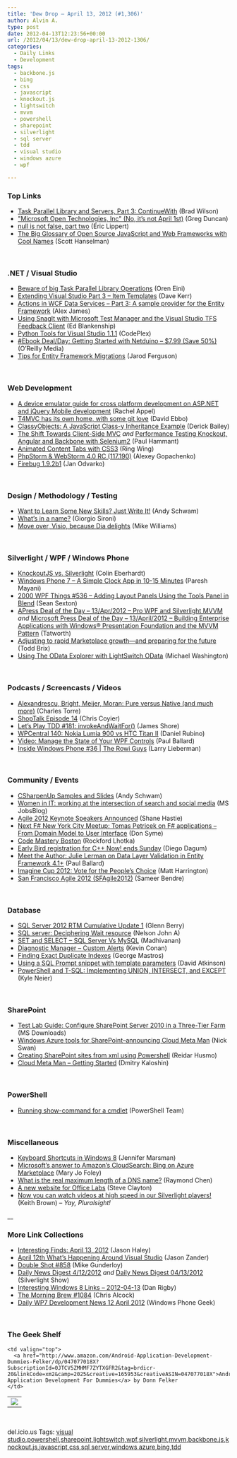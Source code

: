 ```yaml
---
title: 'Dew Drop – April 13, 2012 (#1,306)'
author: Alvin A.
type: post
date: 2012-04-13T12:23:56+00:00
url: /2012/04/13/dew-drop-april-13-2012-1306/
categories:
  - Daily Links
  - Development
tags:
  - backbone.js
  - bing
  - css
  - javascript
  - knockout.js
  - lightswitch
  - mvvm
  - powershell
  - sharepoint
  - silverlight
  - sql server
  - tdd
  - visual studio
  - windows azure
  - wpf

---
```

### <a name="top"></a>Top Links

  * [Task Parallel Library and Servers, Part 3: ContinueWith][1] (Brad Wilson)
  * ["Microsoft Open Technologies, Inc" (No, it&#8217;s not April 1st)][2] (Greg Duncan)
  * [null is not false, part two][3] (Eric Lippert)
  * [The Big Glossary of Open Source JavaScript and Web Frameworks with Cool Names][4] (Scott Hanselman)

&#160;

### <a name="dotnet"></a>.NET / Visual Studio

  * [Beware of big Task Parallel Library Operations][5] (Oren Eini)
  * [Extending Visual Studio Part 3 &#8211; Item Templates][6] (Dave Kerr)
  * [Actions in WCF Data Services – Part 3: A sample provider for the Entity Framework][7] (Alex James)
  * [Using SnagIt with Microsoft Test Manager and the Visual Studio TFS Feedback Client][8] (Ed Blankenship)
  * <a href="http://pytools.codeplex.com/releases/view/85004" target="_blank">Python Tools for Visual Studio 1.1.1</a> (CodePlex)
  * <a href="http://feeds.oreilly.com/~r/oreilly/news/~3/Ywr1QEUxijM/0636920018032.do" target="_blank">#Ebook Deal/Day: Getting Started with Netduino &#8211; $7.99 (Save 50%)</a> (O&#8217;Reilly Media)
  * [Tips for Entity Framework Migrations][9] (Jarod Ferguson)

&#160;

### <a name="web"></a>Web Development

  * [A device emulator guide for cross platform development on ASP.NET and jQuery Mobile development][10] (Rachel Appel)
  * [T4MVC has its own home, with some git love][11] (David Ebbo)
  * [ClassyObjects: A JavaScript Class-y Inheritance Example][12] (Derick Bailey)
  * [The Shift Towards Client-Side MVC][13] _and_ [Performance Testing Knockout, Angular and Backbone with Selenium2][14] (Paul Hammant)
  * [Animated Content Tabs with CSS3][15] (Ring Wing)
  * [PhpStorm & WebStorm 4.0 RC (117.190)][16] (Alexey Gopachenko)
  * [Firebug 1.9.2b1][17] (Jan Odvarko)

&#160;

### <a name="design"></a>Design / Methodology / Testing

  * [Want to Learn Some New Skills? Just Write It!][18] (Andy Schwam)
  * [What&#8217;s in a name?][19] (Giorgio Sironi)
  * [Move over, Visio, because Dia delights][20] (Mike Williams)

&#160;

### <a name="silverlight"></a>Silverlight / WPF / Windows Phone

  * [KnockoutJS vs. Silverlight][21] (Colin Eberhardt)
  * [Windows Phone 7 – A Simple Clock App in 10-15 Minutes][22] (Paresh Mayani)
  * <a href="http://wpf.2000things.com/2012/04/13/536-adding-layout-panels-using-the-tools-panel-in-blend/" target="_blank">2000 WPF Things #536 – Adding Layout Panels Using the Tools Panel in Blend</a> (Sean Sexton)
  * [APress Deal of the Day &#8211; 13/Apr/2012 &#8211; Pro WPF and Silverlight MVVM][23] _and_ [Microsoft Press Deal of the Day &#8211; 13/April/2012 &#8211; Building Enterprise Applications with Windows® Presentation Foundation and the MVVM Pattern][24] (Tatworth)
  * [Adjusting to rapid Marketplace growth—and preparing for the future][25] (Todd Brix)
  * [Using The OData Explorer with LightSwitch OData][26] (Michael Washington)

&#160;

### <a name="podcasts"></a>Podcasts / Screencasts / Videos

  * [Alexandrescu, Bright, Meijer, Moran: Pure versus Native (and much more)][27] (Charles Torre)
  * [ShopTalk Episode 14][28] (Chris Coyier)
  * [Let&#8217;s Play TDD #181: invokeAndWaitFor()][29] (James Shore)
  * [WPCentral 140: Nokia Lumia 900 vs HTC Titan II][30] (Daniel Rubino)
  * [Video: Manage the State of Your WPF Controls][31] (Paul Ballard)
  * [Inside Windows Phone #36 | The Rowi Guys][32] (Larry Lieberman)

&#160;

### <a name="events"></a>Community / Events

  * [CSharpenUp Samples and Slides][33] (Andy Schwam)
  * [Women in IT: working at the intersection of search and social media][34] (MS JobsBlog)
  * [Agile 2012 Keynote Speakers Announced][35] (Shane Hastie)
  * [Next F# New York City Meetup: Tomas Petricek on F# applications &#8211; From Domain Model to User Interface][36] (Don Syme)
  * [Code Mastery Boston][37] (Rockford Lhotka)
  * [Early Bird registration for C++ Now! ends Sunday][38] (Diego Dagum)
  * [Meet the Author: Julie Lerman on Data Layer Validation in Entity Framework 4.1+][39] (Paul Ballard)
  * [Imagine Cup 2012: Vote for the People’s Choice][40] (Matt Harrington)
  * <a href="http://feedproxy.google.com/~r/agilescout/~3/3JjHbYgYJYc/" target="_blank">San Francisco Agile 2012 (SFAgile2012)</a> (Sameer Bendre)

&#160;

### <a name="sql"></a>Database

  * [SQL Server 2012 RTM Cumulative Update 1][41] (Glenn Berry)
  * [SQL server: Deciphering Wait resource][42] (Nelson John A)
  * [SET and SELECT &#8211; SQL Server Vs MySQL‏][43] (Madhivanan)
  * [Diagnostic Manager &#8211; Custom Alerts][44] (Kevin Conan)
  * [Finding Exact Duplicate Indexes][45] (George Mastros)
  * [Using a SQL Prompt snippet with template parameters][46] (David Atkinson)
  * [PowerShell and T-SQL: Implementing UNION, INTERSECT, and EXCEPT][47] (Kyle Neier)

&#160;

### <a name="sp"></a>SharePoint

  * [Test Lab Guide: Configure SharePoint Server 2010 in a Three-Tier Farm][48] (MS Downloads)
  * [Windows Azure tools for SharePoint–announcing Cloud Meta Man][49] (Nick Swan)
  * [Creating SharePoint sites from xml using Powershell][50] (Reidar Husmo)
  * [Cloud Meta Man – Getting Started][51] (Dmitry Kaloshin)

&#160;

### <a name="ps"></a>PowerShell

  * [Running show-command for a cmdlet][52] (PowerShell Team)

&#160;

### <a name="misc"></a>Miscellaneous

  * [Keyboard Shortcuts in Windows 8][53] (Jennifer Marsman)
  * [Microsoft&#8217;s answer to Amazon&#8217;s CloudSearch: Bing on Azure Marketplace][54] (Mary Jo Foley)
  * [What is the real maximum length of a DNS name?][55] (Raymond Chen)
  * [A new website for Office Labs][56] (Steve Clayton)
  * [Now you can watch videos at high speed in our Silverlight players!][57] (Keith Brown) _– Yay, Pluralsight!_

__

### <a name="links"></a>More Link Collections

  * [Interesting Finds: April 13, 2012][58] (Jason Haley)
  * [April 12th What’s Happening Around Visual Studio][59] (Jason Zander)
  * [Double Shot #858][60] (Mike Gunderloy)
  * [Daily News Digest 4/12/2012][61] _and_ [Daily News Digest 04/13/2012][62] (Silverlight Show)
  * [Interesting Windows 8 Links – 2012-04-13][63] (Dan Rigby)
  * [The Morning Brew #1084][64] (Chris Alcock)
  * [Daily WP7 Development News 12 April 2012][65] (Windows Phone Geek)

&#160;

### <a name="shelf"></a>The Geek Shelf

<table border="0" cellspacing="0" cellpadding="0">
  <tr>
    <td>
      <img data-recalc-dims="1" decoding="async" src="https://i0.wp.com/ecx.images-amazon.com/images/I/51RkyUKgaOL._SL160_.jpg?w=660" />
    </td>
    
    <td valign="top">
      <a href="http://www.amazon.com/Android-Application-Development-Dummies-Felker/dp/047077018X?SubscriptionId=0JTCV5ZMHMF7ZYTXGFR2&tag=brdicr-20&linkCode=xm2&camp=2025&creative=165953&creativeASIN=047077018X">Android Application Development For Dummies</a> by Donn Felker
    </td>
  </tr>
</table>

&#160;

<div style="padding-bottom: 0px; margin: 0px; padding-left: 0px; padding-right: 0px; display: inline; float: none; padding-top: 0px" id="scid:0767317B-992E-4b12-91E0-4F059A8CECA8:9440a2c0-b84f-48eb-b210-f8bbfd6b831a" class="wlWriterEditableSmartContent">
  del.icio.us Tags: <a href="http://del.icio.us/popular/visual+studio" rel="tag">visual studio</a>,<a href="http://del.icio.us/popular/powershell" rel="tag">powershell</a>,<a href="http://del.icio.us/popular/sharepoint" rel="tag">sharepoint</a>,<a href="http://del.icio.us/popular/lightswitch" rel="tag">lightswitch</a>,<a href="http://del.icio.us/popular/wpf" rel="tag">wpf</a>,<a href="http://del.icio.us/popular/silverlight" rel="tag">silverlight</a>,<a href="http://del.icio.us/popular/mvvm" rel="tag">mvvm</a>,<a href="http://del.icio.us/popular/backbone.js" rel="tag">backbone.js</a>,<a href="http://del.icio.us/popular/knockout.js" rel="tag">knockout.js</a>,<a href="http://del.icio.us/popular/javascript" rel="tag">javascript</a>,<a href="http://del.icio.us/popular/css" rel="tag">css</a>,<a href="http://del.icio.us/popular/sql+server" rel="tag">sql server</a>,<a href="http://del.icio.us/popular/windows+azure" rel="tag">windows azure</a>,<a href="http://del.icio.us/popular/bing" rel="tag">bing</a>,<a href="http://del.icio.us/popular/tdd" rel="tag">tdd</a>
</div>

 [1]: http://feedproxy.google.com/~r/BradWilson/~3/Z98wFZdce4A/tpl-and-servers-pt3.html
 [2]: http://coolthingoftheday.blogspot.com/2012/04/open-technologies-inc-no-it-not-april.html
 [3]: http://blogs.msdn.com/b/ericlippert/archive/2012/04/12/null-is-not-false-part-two.aspx
 [4]: http://feedproxy.google.com/~r/ScottHanselman/~3/koLwiOrbhbY/TheBigGlossaryOfOpenSourceJavaScriptAndWebFrameworksWithCoolNames.aspx
 [5]: http://feedproxy.google.com/~r/AyendeRahien/~3/v7Y4LKbUgWI/beware-of-big-task-parallel-library-operations
 [6]: http://www.codeproject.com/Articles/365680/Extending-Visual-Studio-Part-3-Item-Templates
 [7]: http://blogs.msdn.com/b/astoriateam/archive/2012/04/12/actions-in-wcf-data-services-part-3-a-sample-provider-for-the-entity-framework.aspx
 [8]: http://feedproxy.google.com/~r/EdSquared/~3/7vGNiuWCjik/Using+SnagIt+With+Microsoft+Test+Manager+And+The+Visual+Studio+TFS+Feedback+Client.aspx
 [9]: http://feedproxy.google.com/~r/ElegantCode/~3/-kNigdGRk3o/
 [10]: http://feedproxy.google.com/~r/RachelAppel/~3/mcSY4lwLZlk/a-device-emulator-guide-for-cross-platform-development-on-asp.net-and-jquery-mobile-development
 [11]: http://feedproxy.google.com/~r/DavidEbbo/~3/R_-UIscm7NI/t4mvc-has-its-own-home-with-some-git.html
 [12]: http://feedproxy.google.com/~r/LosTechies/~3/I-Mhc8HEEQ0/
 [13]: http://feeds.dzone.com/~r/zones/css/~3/xE2j0qaeGGU/shift-towards-client-side-mvc
 [14]: http://feedproxy.google.com/~r/paulhammant/~3/VML6dLB_I0c/
 [15]: http://tympanus.net/codrops/2012/04/12/animated-content-tabs-with-css3/
 [16]: http://feedproxy.google.com/~r/jetbrains_webIde/~3/eEJNtNuTavA/
 [17]: http://blog.getfirebug.com/2012/04/12/firebug-1-9-2b1/
 [18]: http://www.blog.ingenuitynow.net/Want+To+Learn+Some+New+Skills+Just+Write+It.aspx
 [19]: http://feeds.dzone.com/~r/zones/dotnet/~3/dm3uhUWpurk/whats-name
 [20]: http://feeds.betanews.com/~r/bn/~3/NhpK65eyVOA/
 [21]: http://www.codeproject.com/Articles/365120/KnockoutJS-vs-Silverlight
 [22]: http://mobile.dzone.com/articles/windows-phone-7-%E2%80%93-simple-clock
 [23]: http://feedproxy.google.com/~r/geekswithblogs/~3/ksuF1aWzU24/apress-deal-of-the-day---1apr2012---pro-wpf-again.aspx
 [24]: http://feedproxy.google.com/~r/geekswithblogs/~3/G2txsWuDabo/microsoft-press-deal-of-the-day---13april2012---building.aspx
 [25]: http://windowsteamblog.com/windows_phone/b/wpdev/archive/2012/04/12/adjusting-to-rapid-marketplace-growth-and-preparing-for-the-future.aspx
 [26]: http://lightswitchhelpwebsite.com/Blog/tabid/61/EntryId/127/Using-The-OData-Explorer-with-LightSwitch-OData.aspx
 [27]: http://channel9.msdn.com/Blogs/Charles/Alexandrescu-Bright-Meijer-Moran-Pure-versus-Native-and-much-more
 [28]: http://shoptalkshow.com/episodes/014-rapidfire-3/
 [29]: http://jamesshore.com/Blog/Lets-Play/Episode-181.html
 [30]: http://feedproxy.google.com/~r/wmexperts/~3/PWIbxz8uhj8/story01.htm
 [31]: http://blog.pluralsight.com/2012/04/12/video-manage-the-state-of-your-wpf-controls/
 [32]: http://channel9.msdn.com/Shows/Inside+Windows+Phone/Inside-Windows-Phone-36--The-Rowi-Guys
 [33]: http://www.blog.ingenuitynow.net/CSharpenUp+Samples+And+Slides.aspx
 [34]: http://feeds.microsoftjobsblog.com/~r/MicrosoftJobsBlog/~3/AdATAkLGQRI/bing-social
 [35]: http://www.infoq.com/news/2012/04/agile2012-keynotes-announced
 [36]: http://blogs.msdn.com/b/dsyme/archive/2012/04/13/next-f-new-york-city-meetup-tomas-petricek-on-f-applications-from-domain-model-to-user-interface.aspx
 [37]: http://www.lhotka.net/weblog/CodeMasteryBoston.aspx
 [38]: http://blogs.msdn.com/b/vcblog/archive/2012/04/12/10293166.aspx
 [39]: http://blog.pluralsight.com/2012/04/12/meet-the-author-julie-lerman-on-data-layer-validation-in-entity-framework-4-1/
 [40]: http://blogs.msdn.com/b/matt-harrington/archive/2012/04/12/imagine-cup-2012-vote-for-the-people-s-choice.aspx
 [41]: http://www.sqlservercentral.com/blogs/glennberry/2012/04/12/sql-server-2012-rtm-cumulative-update-1/
 [42]: http://www.sqlservercentral.com/blogs/practicalsqldba/2012/04/12/sql-server-deciphering-wait-resource/
 [43]: http://feedproxy.google.com/~r/sqlservercurry/blog/~3/UWxrEHohXnA/set-and-select-sql-server-vs-mysql.html
 [44]: http://blogs.lessthandot.com/index.php/DataMgmt/DBAdmin/MSSQLServerAdmin/diagnostic-manager-custom-alerts
 [45]: http://blogs.lessthandot.com/index.php/DataMgmt/DataDesign/finding-exact-duplicate-indexes
 [46]: http://feedproxy.google.com/~r/geekswithblogs/~3/6ivCYvZnV-Q/using-a-sql-prompt-snippet-with-template-parameters.aspx
 [47]: http://www.sqlservercentral.com/blogs/kyle-neier/2012/04/12/powershell-and-t-sql-implementing-union-intersect-and-except/
 [48]: http://www.microsoft.com/download/en/details.aspx?id=29420&WT.mc_id=rss_alldownloads_all
 [49]: http://lightningtools.com/blog/archive/2012/04/13/windows-azure-tools-for-sharepointndashannouncing-cloud-meta-man.aspx
 [50]: http://feedproxy.google.com/~r/geekswithblogs/~3/BkkEkmDgza4/creating-sharepoint-sites-from-xml-using-powershell.aspx
 [51]: http://lightningtools.com/blog/archive/2012/04/13/cloud-meta-man-ndash-getting-started.aspx
 [52]: http://blogs.msdn.com/b/powershell/archive/2012/04/13/running-show-command-for-a-cmdlet.aspx
 [53]: http://feedproxy.google.com/~r/JenniferMarsman/~3/SeJYy3RXFD8/keyboard-shortcuts-in-windows-8.aspx
 [54]: http://www.zdnet.com/blog/microsoft/microsofts-answer-to-amazons-cloudsearch-bing-on-azure-marketplace/12433
 [55]: http://blogs.msdn.com/b/oldnewthing/archive/2012/04/12/10292868.aspx
 [56]: http://blogs.technet.com/b/next/archive/2012/04/12/a-new-website-for-office-labs.aspx
 [57]: http://blog.pluralsight.com/2012/04/12/now-you-can-watch-videos-at-high-speed-in-our-silverlight-players/
 [58]: http://jasonhaley.com/blog/post.aspx?id=a183b94c-81d4-42a5-9960-3f3558942286
 [59]: http://blogs.msdn.com/b/jasonz/archive/2012/04/12/april-12th-whats-happening-around-visual-studio.aspx
 [60]: http://afreshcup.com/home/2012/4/13/double-shot-858.html
 [61]: http://feedproxy.google.com/~r/silverlightshow/~3/9L0145K992Y/Daily-News-Digest-4-12-2012.aspx
 [62]: http://feedproxy.google.com/~r/silverlightshow/~3/rUd_btjKxcI/Daily-News-Digest-04-13-2012.aspx
 [63]: http://danrigby.com/2012/04/13/interesting-windows-8-links-2012-04-13/
 [64]: http://feedproxy.google.com/~r/ReflectivePerspective/~3/c3sN7W3AAn0/
 [65]: http://feedproxy.google.com/~r/Windowsphonegeek/~3/ZqXctuWdk_U/daily-wp7-development-news-12-april-2012